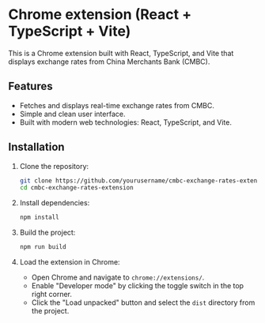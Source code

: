# Chrome extension (React + TypeScript + Vite)

This is a Chrome extension built with React, TypeScript, and Vite that displays exchange rates from China Merchants Bank (CMBC).

## Features

- Fetches and displays real-time exchange rates from CMBC.
- Simple and clean user interface.
- Built with modern web technologies: React, TypeScript, and Vite.

## Installation

1. Clone the repository:
    ```sh
    git clone https://github.com/yourusername/cmbc-exchange-rates-extension.git
    cd cmbc-exchange-rates-extension
    ```

2. Install dependencies:
    ```sh
    npm install
    ```

3. Build the project:
    ```sh
    npm run build
    ```

4. Load the extension in Chrome:
    - Open Chrome and navigate to `chrome://extensions/`.
    - Enable "Developer mode" by clicking the toggle switch in the top right corner.
    - Click the "Load unpacked" button and select the `dist` directory from the project.
